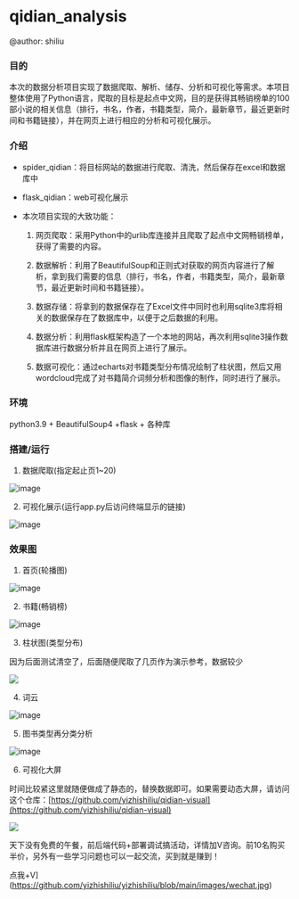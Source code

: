 # qidian_analysis

@author: <a src="https://github.com/yizhishiliu">shiliu</a>

### 目的

本次的数据分析项目实现了数据爬取、解析、储存、分析和可视化等需求。本项目整体使用了Python语言，爬取的目标是起点中文网，目的是获得其畅销榜单的100部小说的相关信息（排行，书名，作者，书籍类型，简介，最新章节，最近更新时间和书籍链接），并在网页上进行相应的分析和可视化展示。

### 介绍

- spider_qidian：将目标网站的数据进行爬取、清洗，然后保存在excel和数据库中


- flask_qidian：web可视化展示


- 本次项目实现的大致功能：

    1. 网页爬取：采用Python中的urlib库连接并且爬取了起点中文网畅销榜单，获得了需要的内容。
    
    2. 数据解析：利用了BeautifulSoup和正则式对获取的网页内容进行了解析，拿到我们需要的信息（排行，书名，作者，书籍类型，简介，最新章节，最近更新时间和书籍链接）。
       
    3. 数据存储：将拿到的数据保存在了Excel文件中同时也利用sqlite3库将相关的数据保存在了数据库中，以便于之后数据的利用。
       
    4. 数据分析：利用flask框架构造了一个本地的网站，再次利用sqlite3操作数据库进行数据分析并且在网页上进行了展示。
    
    5. 数据可视化：通过echarts对书籍类型分布情况绘制了柱状图，然后又用wordcloud完成了对书籍简介词频分析和图像的制作，同时进行了展示。
    
### 环境

python3.9 + BeautifulSoup4 +flask + 各种库

### 搭建/运行

1. 数据爬取(指定起止页1~20)

![image](https://github.com/user-attachments/assets/a122350f-297d-415f-a399-d609a6bc4a69)


2. 可视化展示(运行app.py后访问终端显示的链接)

![image](https://github.com/user-attachments/assets/ba12741b-b4e3-4064-b3d0-429476f1083b)


### 效果图

1. 首页(轮播图)

![image](https://github.com/user-attachments/assets/8fc0e681-cbe7-4c94-a6a4-6b61ed9113c5)


2. 书籍(畅销榜)

![image](https://github.com/user-attachments/assets/2ca976d1-cfde-49c3-b033-cfc818de6016)



3. 柱状图(类型分布)

因为后面测试清空了，后面随便爬取了几页作为演示参考，数据较少

![](https://github.com/Mingdaj/qidian-analysis/assets/130920375/e1a6a546-7d2d-4a6e-8a02-d8f6dcab992e)

4. 词云

![image](https://github.com/user-attachments/assets/4dbdc87f-504c-4819-9e7e-f9f65851e024)


5. 图书类型再分类分析

![image](https://github.com/user-attachments/assets/7027d3c9-1f45-4a27-94b4-8ec336529e95)


6. 可视化大屏

时间比较紧这里就随便做成了静态的，替换数据即可。如果需要动态大屏，请访问这个仓库：[https://github.com/yizhishiliu/qidian-visual](https://github.com/yizhishiliu/qidian-visual)

![](https://github.com/Mingdaj/qidian-analysis/assets/130920375/5c9116e8-8d77-49d3-b895-0b925c47d640)


天下没有免费的午餐，前后端代码+部署调试搞活动，详情加V咨询。前10名购买半价，另外有一些学习问题也可以一起交流，买到就是赚到！

点我+V](https://github.com/yizhishiliu/yizhishiliu/blob/main/images/wechat.jpg)

